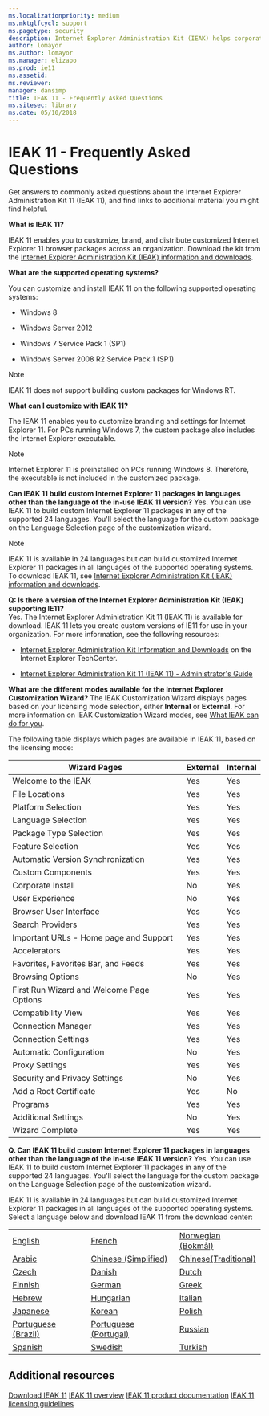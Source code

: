 ```yaml
---
ms.localizationpriority: medium
ms.mktglfcycl: support
ms.pagetype: security
description: Internet Explorer Administration Kit (IEAK) helps corporations, Internet service providers (ISPs), Internet content providers (ICPs), and independent software vendors (ISVs) to deploy and manage web-based solutions.
author: lomayor
ms.author: lomayor
ms.manager: elizapo
ms.prod: ie11
ms.assetid:
ms.reviewer: 
manager: dansimp
title: IEAK 11 - Frequently Asked Questions
ms.sitesec: library
ms.date: 05/10/2018
---
```


# IEAK 11 - Frequently Asked Questions

Get answers to commonly asked questions about the Internet Explorer Administration Kit 11 (IEAK 11), and find links to additional material you might find helpful.

**What is IEAK 11?**

IEAK 11 enables you to customize, brand, and distribute customized Internet Explorer 11 browser packages across an organization. Download the kit from the [Internet Explorer Administration Kit (IEAK) information and downloads](../ie11-ieak/ieak-information-and-downloads.md).

**What are the supported operating systems?**

You can customize and install IEAK 11 on the following supported operating systems:

-   Windows 8

-   Windows Server 2012

-   Windows 7 Service Pack 1 (SP1)

-   Windows Server 2008 R2 Service Pack 1 (SP1)

>[!Note]
>IEAK 11 does not support building custom packages for Windows RT.


**What can I customize with IEAK 11?**

The IEAK 11 enables you to customize branding and settings for Internet Explorer 11. For PCs running Windows 7, the custom package also includes the Internet Explorer executable.

>[!Note]
>Internet Explorer 11 is preinstalled on PCs running Windows 8. Therefore, the executable is not included in the customized package.

**Can IEAK 11 build custom Internet Explorer 11 packages in languages other than the language of the in-use IEAK 11 version?**
Yes. You can use IEAK 11 to build custom Internet Explorer 11 packages in any of the supported 24 languages. You'll select the language for the custom package on the Language Selection page of the customization wizard.

>[!Note]
>IEAK 11 is available in 24 languages but can build customized Internet Explorer 11 packages in all languages of the supported operating systems. To download IEAK 11, see [Internet Explorer Administration Kit (IEAK) information and downloads](../ie11-ieak/ieak-information-and-downloads.md).

**Q: Is there a version of the Internet Explorer Administration Kit (IEAK) supporting IE11?**<br>
Yes. The Internet Explorer Administration Kit 11 (IEAK 11) is available for download. IEAK 11 lets you create custom versions of IE11 for use in your organization. For more information, see the following resources:

- [Internet Explorer Administration Kit Information and Downloads](https://go.microsoft.com/fwlink/p/?LinkId=214250) on the Internet Explorer TechCenter.

- [Internet Explorer Administration Kit 11 (IEAK 11) - Administrator's Guide](../ie11-ieak/index.md)

**What are the different modes available for the Internet Explorer Customization Wizard?**
The IEAK Customization Wizard displays pages based on your licensing mode selection, either **Internal** or **External**. For more information on IEAK Customization Wizard modes, see [What IEAK can do for you](../ie11-ieak/what-ieak-can-do-for-you.md).

The following table displays which pages are available in IEAK 11, based on the licensing mode:

| **Wizard Pages**                          | **External** | **Internal** |
|-------------------------------------------|--------------|--------------|
| Welcome to the IEAK                       | Yes          | Yes          |
| File Locations                            | Yes          | Yes          |
| Platform Selection                        | Yes          | Yes          |
| Language Selection                        | Yes          | Yes          |
| Package Type Selection                    | Yes          | Yes          |
| Feature Selection                         | Yes          | Yes          |
| Automatic Version Synchronization         | Yes          | Yes          |
| Custom Components                         | Yes          | Yes          |
| Corporate Install                         | No           | Yes          |
| User Experience                           | No           | Yes          |
| Browser User Interface                    | Yes          | Yes          |
| Search Providers                          | Yes          | Yes          |
| Important URLs - Home page and Support    | Yes          | Yes          |
| Accelerators                              | Yes          | Yes          |
| Favorites, Favorites Bar, and Feeds       | Yes          | Yes          |
| Browsing Options                          | No           | Yes          |
| First Run Wizard and Welcome Page Options | Yes          | Yes          |
| Compatibility View                        | Yes          | Yes          |
| Connection Manager                        | Yes          | Yes          |
| Connection Settings                       | Yes          | Yes          |
| Automatic Configuration                   | No           | Yes          |
| Proxy Settings                            | Yes          | Yes          |
| Security and Privacy Settings             | No           | Yes          |
| Add a Root Certificate                    | Yes          | No           |
| Programs                                  | Yes          | Yes          |
| Additional Settings                       | No           | Yes          |
| Wizard Complete                           | Yes          | Yes          |


**Q. Can IEAK 11 build custom Internet Explorer 11 packages in languages other than the language of the in-use IEAK 11 version?**
Yes. You can use IEAK 11 to build custom Internet Explorer 11 packages in any of the supported 24 languages. You'll select the language for the custom package on the Language Selection page of the customization wizard.

IEAK 11 is available in 24 languages but can build customized Internet Explorer 11 packages in all languages of the supported operating systems. Select a language below and download IEAK 11 from the download center:

|  |  |  |
|---------|---------|---------|
|[English](https://download.microsoft.com/download/A/B/1/AB1954BF-8B20-4F01-808A-FE5EE5269F08/MSI/en-us/ieak.msi)     |[French](https://download.microsoft.com/download/A/B/1/AB1954BF-8B20-4F01-808A-FE5EE5269F08/MSI/fr-fr/ieak.msi)         |[Norwegian (Bokmål)](https://download.microsoft.com/download/A/B/1/AB1954BF-8B20-4F01-808A-FE5EE5269F08/MSI/nb-no/ieak.msi)         |
|[Arabic](https://download.microsoft.com/download/A/B/1/AB1954BF-8B20-4F01-808A-FE5EE5269F08/MSI/ar-sa/ieak.msi)     |[Chinese (Simplified)](https://download.microsoft.com/download/A/B/1/AB1954BF-8B20-4F01-808A-FE5EE5269F08/MSI/zh-cn/ieak.msi)         |[Chinese(Traditional)](https://download.microsoft.com/download/A/B/1/AB1954BF-8B20-4F01-808A-FE5EE5269F08/MSI/zh-tw/ieak.msi)         |
|[Czech](https://download.microsoft.com/download/A/B/1/AB1954BF-8B20-4F01-808A-FE5EE5269F08/MSI/cs-cz/ieak.msi)     |[Danish](https://download.microsoft.com/download/A/B/1/AB1954BF-8B20-4F01-808A-FE5EE5269F08/MSI/da-dk/ieak.msi)         |[Dutch](https://download.microsoft.com/download/A/B/1/AB1954BF-8B20-4F01-808A-FE5EE5269F08/MSI/nl-nl/ieak.msi)          |
|[Finnish](https://download.microsoft.com/download/A/B/1/AB1954BF-8B20-4F01-808A-FE5EE5269F08/MSI/fi-fi/ieak.msi)    |[German](https://download.microsoft.com/download/A/B/1/AB1954BF-8B20-4F01-808A-FE5EE5269F08/MSI/de-de/ieak.msi)         |[Greek](https://download.microsoft.com/download/A/B/1/AB1954BF-8B20-4F01-808A-FE5EE5269F08/MSI/el-gr/ieak.msi)         |
|[Hebrew](https://download.microsoft.com/download/A/B/1/AB1954BF-8B20-4F01-808A-FE5EE5269F08/MSI/he-il/ieak.msi)     |[Hungarian](https://download.microsoft.com/download/A/B/1/AB1954BF-8B20-4F01-808A-FE5EE5269F08/MSI/hu-hu/ieak.msi)         |[Italian](https://download.microsoft.com/download/A/B/1/AB1954BF-8B20-4F01-808A-FE5EE5269F08/MSI/it-it/ieak.msi)         |
|[Japanese](https://download.microsoft.com/download/A/B/1/AB1954BF-8B20-4F01-808A-FE5EE5269F08/MSI/ja-jp/ieak.msi)     |[Korean](https://download.microsoft.com/download/A/B/1/AB1954BF-8B20-4F01-808A-FE5EE5269F08/MSI/ko-kr/ieak.msi)         |[Polish](https://download.microsoft.com/download/A/B/1/AB1954BF-8B20-4F01-808A-FE5EE5269F08/MSI/pl-pl/ieak.msi)         |
|[Portuguese (Brazil)](https://download.microsoft.com/download/A/B/1/AB1954BF-8B20-4F01-808A-FE5EE5269F08/MSI/pt-br/ieak.msi)     |[Portuguese (Portugal)](https://download.microsoft.com/download/A/B/1/AB1954BF-8B20-4F01-808A-FE5EE5269F08/MSI/pt-pt/ieak.msi)         |[Russian](https://download.microsoft.com/download/A/B/1/AB1954BF-8B20-4F01-808A-FE5EE5269F08/MSI/ru-ru/ieak.msi)         |
|[Spanish](https://download.microsoft.com/download/A/B/1/AB1954BF-8B20-4F01-808A-FE5EE5269F08/MSI/es-es/ieak.msi)     |[Swedish](https://download.microsoft.com/download/A/B/1/AB1954BF-8B20-4F01-808A-FE5EE5269F08/MSI/sv-se/ieak.msi)         |[Turkish](https://download.microsoft.com/download/A/B/1/AB1954BF-8B20-4F01-808A-FE5EE5269F08/MSI/tr-tr/ieak.msi)         |


## Additional resources

[Download IEAK 11](https://technet.microsoft.com/microsoft-edge/bb219517)
[IEAK 11 overview](https://technet.microsoft.com/microsoft-edge/dn532244)
[IEAK 11 product documentation](https://docs.microsoft.com/internet-explorer/ie11-ieak/index)
[IEAK 11 licensing guidelines](../ie11-ieak/licensing-version-and-features-ieak11.md)
